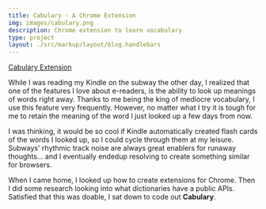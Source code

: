 ```yaml
---
title: Cabulary - A Chrome Extension
img: images/cabulary.png
description: Chrome extension to learn vocabulary
type: project
layout: ./src/markup/layout/blog.handlebars
---
```

<a href="https://chrome.google.com/webstore/detail/cabulary/ejefgmegpcimohilbkiioplokdiangpd" target="_blank" class="btn btn-primary">Cabulary Extension</a>

While I was reading my Kindle on the subway the other day, I realized that one of the features I love about e-readers, is the ability to look up meanings of words right away. Thanks to me being the king of mediocre vocabulary, I use this feature very frequently. However, no matter what I try it is tough for me to retain the meaning of the word I just looked up a few days from now. 

I was thinking, it would be so cool if Kindle automatically created flash cards of the words I looked up, so I could cycle through them at my leisure. Subways' rhythmic track noise are always great enablers for runaway thoughts... and I eventually endedup resolving to create something similar for browsers. 

When I came home, I looked up how to create extensions for Chrome. Then I did some research looking into what dictionaries have a public APIs. Satisfied that this was doable, I sat down to code out **Cabulary**.  